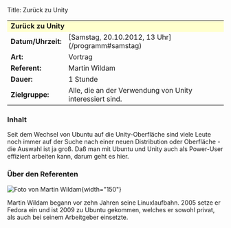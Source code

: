 Title: Zurück zu Unity

<table border="0" cellpadding="3" cellspacing="0" width="100%">
<tr>
<td colspan="3" style="font-weight: bold; background-color: #ffffcc;">
Zurück zu Unity

</td>
</tr>
<tr>
<td style="font-weight: bold;">
Datum/Uhrzeit:

</td>
<td>
[Samstag, 20.10.2012, 13 Uhr](/programm#samstag)

</td>
</tr>
<tr>
<td style="font-weight: bold;">
Art:

</td>
<td>
Vortrag

</td>
</tr>
<tr>
<td style="font-weight: bold;">
Referent:

</td>
<td>
Martin Wildam

</td>
</tr>
<tr>
<td style="font-weight: bold;">
Dauer:

</td>
<td>
1 Stunde

</td>
</tr>
<tr>
<td style="font-weight: bold;">
Zielgruppe:

</td>
<td>
Alle, die an der Verwendung von Unity interessiert sind.

</td>
</tr>
</table>

### Inhalt

Seit dem Wechsel von Ubuntu auf die Unity-Oberfläche sind viele Leute
noch immer auf der Suche nach einer neuen Distribution oder Oberfläche -
die Auswahl ist ja groß. Daß man mit Ubuntu und Unity auch als
Power-User effizient arbeiten kann, darum geht es hier.

### Über den Referenten

![Foto von Martin Wildam]({filename}/files/mwildam-launchpad-home.jpg){width="150"}

Martin Wildam begann vor zehn Jahren seine Linuxlaufbahn. 2005 setze er
Fedora ein und ist 2009 zu Ubuntu gekommen, welches er sowohl privat,
als auch bei seinem Arbeitgeber einsetzte.
